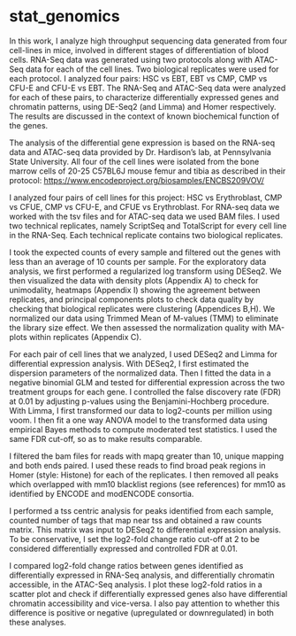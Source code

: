 # stat_genomics

In this work, I analyze high throughput sequencing data generated from four cell-lines in mice, involved in different stages of differentiation of blood cells. RNA-Seq data was generated using two protocols along with ATAC-Seq data for each of the cell lines. Two biological replicates were used for each protocol. I analyzed four pairs: HSC vs EBT, EBT vs CMP, CMP vs CFU-E and CFU-E vs EBT. The RNA-Seq and ATAC-Seq data were analyzed for each of these pairs, to characterize differentially expressed genes and chromatin patterns, using DE-Seq2 (and Limma) and Homer respectively. The results are discussed in the context of known biochemical function of the genes.


The analysis of the differential gene expression is based on the RNA-seq data and ATAC-seq data provided by Dr. Hardison’s lab, at Pennsylvania State University. All four of the cell lines were isolated from the bone marrow cells of 20-25 C57BL6J mouse femur and tibia as described in their protocol: https://www.encodeproject.org/biosamples/ENCBS209VOV/


I analyzed four pairs of cell lines for this project: HSC vs Erythroblast, CMP vs CFUE, CMP vs CFU-E, and CFUE vs Erythroblast. For RNA-seq data we worked with the tsv files and for ATAC-seq data we used BAM files. I used two technical replicates, namely ScriptSeq and TotalScript for every cell line in the RNA-Seq. Each technical replicate contains two biological replicates. 


I took the expected counts of every sample and filtered out the genes with less than an average of 10 counts per sample. For the exploratory data analysis, we first performed a regularized log transform using DESeq2. We then visualized the data with density plots (Appendix A) to check for unimodality, heatmaps (Appendix I) showing the agreement between replicates, and principal components plots to check data quality by checking that biological replicates were clustering (Appendices B,H). We normalized our data using Trimmed Mean of M-values (TMM) to eliminate the library size effect. We then assessed the normalization quality with MA-plots within replicates (Appendix C).


For each pair of cell lines that we analyzed, I used DESeq2 and Limma for differential expression analysis. With DESeq2, I first estimated the dispersion parameters of the normalized data. Then I fitted the data in a negative binomial GLM and tested for differential expression across the two treatment groups for each gene. I controlled the false discovery rate (FDR) at 0.01 by adjusting p-values using the Benjamini-Hochberg procedure. With Limma, I first transformed our data to log2-counts per million using voom. I then fit a one way ANOVA model to the transformed data using empirical Bayes methods to compute moderated test statistics. I used the same FDR cut-off, so as to make results comparable.


I filtered the bam files for reads with mapq greater than 10, unique mapping and both ends paired. I used these reads to find broad peak regions in Homer (style: Histone) for each of the replicates. I then removed all peaks which overlapped with mm10 blacklist regions (see references) for mm10 as identified by ENCODE and modENCODE consortia. 


I performed a tss centric analysis for peaks identified from each sample, counted number of tags that map near tss and obtained a raw counts matrix. This matrix was input to DESeq2 to differential expression analysis. To be conservative, I set the log2-fold change ratio cut-off at 2 to be considered differentially expressed and controlled FDR at 0.01.


I compared log2-fold change ratios between genes identified as differentially expressed in RNA-Seq analysis, and differentially chromatin accessible, in the ATAC-Seq analysis. I plot these log2-fold ratios in a scatter plot and check if differentially expressed genes also have differential chromatin accessibility and vice-versa. I also pay attention to whether this difference is positive or negative (upregulated or downregulated) in both these analyses.
